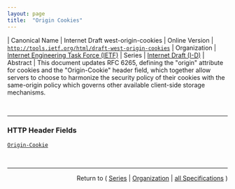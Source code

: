 ```yaml
---
layout: page
title:  "Origin Cookies"
---
```


| Canonical Name | Internet Draft west-origin-cookies
| Online Version | [`http://tools.ietf.org/html/draft-west-origin-cookies`](http://tools.ietf.org/html/draft-west-origin-cookies)
| Organization | [Internet Engineering Task Force (IETF)](..)
| Series | [Internet Draft (I-D)](.)
| Abstract | This document updates RFC 6265, defining the "origin" attribute for cookies and the "Origin-Cookie" header field, which together allow servers to choose to harmonize the security policy of their cookies with the same-origin policy which governs other available client-side storage mechanisms.

<br/>
<hr/>

### HTTP Header Fields

[`Origin-Cookie`](/concepts/http-header/Origin-Cookie "This document updates RFC 6265, defining the &#34;origin&#34; attribute for cookies and the &#34;Origin-Cookie&#34; header field, which together allow servers to choose to harmonize the security policy of their cookies with the same-origin policy which governs other available client-side storage mechanisms.")



<br/>
<hr/>

<p style="text-align: right">Return to ( <a href="./">Series</a> | <a href="../">Organization</a> | <a href="../../">all Specifications</a> )</p>